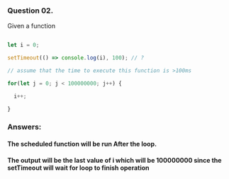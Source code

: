 
### Question 02.


Given a function
```javascript

let i = 0;

setTimeout(() => console.log(i), 100); // ?

// assume that the time to execute this function is >100ms

for(let j = 0; j < 100000000; j++) {

  i++;

}

```
### Answers:

#### The scheduled function will be run After the loop.

#### The output will be the last value of i which will be 100000000 since the setTimeout will wait for loop to finish operation